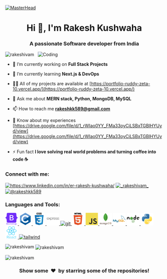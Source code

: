 [![MasterHead](https://www.commercient.com/wp-content/uploads/2019/12/deepLearning.gif)](https://portfolio-ruddy-zeta-10.vercel.app/) 

<h1 align="center">Hi 👋, I'm Rakesh Kushwaha</h1>
<h3 align="center">A passionate Software developer from India</h3>

<img align="right" alt="Coding" width="400" src="https://camo.githubusercontent.com/2366b34bb903c09617990fb5fff4622f3e941349e846ddb7e73df872a9d21233/68747470733a2f2f63646e2e6472696262626c652e636f6d2f75736572732f3733303730332f73637265656e73686f74732f363538313234332f6176656e746f2e676966">



<p align="left"> <img src="https://komarev.com/ghpvc/?username=rakeshivam&label=Profile%20views&color=0e75b6&style=flat" alt="rakeshivam" /> </p>

- 🔭 I’m currently working on ****Full Stack Projects****

- 🌱 I’m currently learning ****Next.js & DevOps****

- 👨‍💻 All of my projects are available at [https://portfolio-ruddy-zeta-10.vercel.app/](https://portfolio-ruddy-zeta-10.vercel.app/)

- 💬 Ask me about ****MERN stack, Python, MongoDB, MySQL****

- 📫 How to reach me **rakeshkk589@gmail.com**

- 📄 Know about my experiences [https://drive.google.com/file/d/1_rWIao0YY_FMa33oyCiLSBxTGBlHYUyd/view](https://drive.google.com/file/d/1_rWIao0YY_FMa33oyCiLSBxTGBlHYUyd/view)

- ⚡ Fun fact **I love solving real world problems and turning coffee into code ☕**

<h3 align="left">Connect with me:</h3>
<p align="left">
<a href="https://linkedin.com/in/https://www.linkedin.com/in/er-rakesh-kushwaha/" target="blank"><img align="center" src="https://raw.githubusercontent.com/rahuldkjain/github-profile-readme-generator/master/src/images/icons/Social/linked-in-alt.svg" alt="https://www.linkedin.com/in/er-rakesh-kushwaha/" height="30" width="40" /></a>
<a href="https://instagram.com/_rakeshivam_" target="blank"><img align="center" src="https://raw.githubusercontent.com/rahuldkjain/github-profile-readme-generator/master/src/images/icons/Social/instagram.svg" alt="_rakeshivam_" height="30" width="40" /></a>
  <a href="https://www.hackerrank.com/@rakeshkk589" target="blank"><img align="center" src="https://raw.githubusercontent.com/rahuldkjain/github-profile-readme-generator/master/src/images/icons/Social/hackerrank.svg" alt="@rakeshkk589" height="30" width="40" /></a>
</p>

<h3 align="left">Languages and Tools:</h3>
<p align="left"> <a href="https://getbootstrap.com" target="_blank" rel="noreferrer"> <img src="https://raw.githubusercontent.com/devicons/devicon/master/icons/bootstrap/bootstrap-plain-wordmark.svg" alt="bootstrap" width="40" height="40"/> </a> <a href="https://www.cprogramming.com/" target="_blank" rel="noreferrer"> <img src="https://raw.githubusercontent.com/devicons/devicon/master/icons/c/c-original.svg" alt="c" width="40" height="40"/> </a> <a href="https://www.w3schools.com/css/" target="_blank" rel="noreferrer"> <img src="https://raw.githubusercontent.com/devicons/devicon/master/icons/css3/css3-original-wordmark.svg" alt="css3" width="40" height="40"/> </a> <a href="https://expressjs.com" target="_blank" rel="noreferrer"> <img src="https://raw.githubusercontent.com/devicons/devicon/master/icons/express/express-original-wordmark.svg" alt="express" width="40" height="40"/> </a> <a href="https://git-scm.com/" target="_blank" rel="noreferrer"> <img src="https://www.vectorlogo.zone/logos/git-scm/git-scm-icon.svg" alt="git" width="40" height="40"/> </a> <a href="https://www.w3.org/html/" target="_blank" rel="noreferrer"> <img src="https://raw.githubusercontent.com/devicons/devicon/master/icons/html5/html5-original-wordmark.svg" alt="html5" width="40" height="40"/> </a> <a href="https://developer.mozilla.org/en-US/docs/Web/JavaScript" target="_blank" rel="noreferrer"> <img src="https://raw.githubusercontent.com/devicons/devicon/master/icons/javascript/javascript-original.svg" alt="javascript" width="40" height="40"/> </a> <a href="https://www.mongodb.com/" target="_blank" rel="noreferrer"> <img src="https://raw.githubusercontent.com/devicons/devicon/master/icons/mongodb/mongodb-original-wordmark.svg" alt="mongodb" width="40" height="40"/> </a> <a href="https://www.mysql.com/" target="_blank" rel="noreferrer"> <img src="https://raw.githubusercontent.com/devicons/devicon/master/icons/mysql/mysql-original-wordmark.svg" alt="mysql" width="40" height="40"/> </a> <a href="https://nodejs.org" target="_blank" rel="noreferrer"> <img src="https://raw.githubusercontent.com/devicons/devicon/master/icons/nodejs/nodejs-original-wordmark.svg" alt="nodejs" width="40" height="40"/> </a> <a href="https://www.python.org" target="_blank" rel="noreferrer"> <img src="https://raw.githubusercontent.com/devicons/devicon/master/icons/python/python-original.svg" alt="python" width="40" height="40"/> </a> <a href="https://reactjs.org/" target="_blank" rel="noreferrer"> <img src="https://raw.githubusercontent.com/devicons/devicon/master/icons/react/react-original-wordmark.svg" alt="react" width="40" height="40"/> </a> <a href="https://tailwindcss.com/" target="_blank" rel="noreferrer"> <img src="https://www.vectorlogo.zone/logos/tailwindcss/tailwindcss-icon.svg" alt="tailwind" width="40" height="40"/> </a> </p>

<p><img align="left" src="https://github-readme-stats.vercel.app/api/top-langs?username=rakeshivam&show_icons=true&locale=en&layout=compact" alt="rakeshivam" /></p>

<p>&nbsp;<img align="center" src="https://github-readme-stats.vercel.app/api?username=rakeshivam&show_icons=true&locale=en" alt="rakeshivam" /></p>

<p><img align="center" src="https://github-readme-streak-stats.herokuapp.com/?user=rakeshivam&" alt="rakeshivam" /></p>

<h3 align="center">Show some &nbsp;❤️&nbsp; by starring some of the repositories!</h3>
